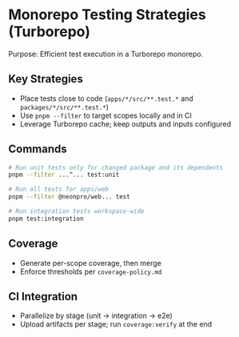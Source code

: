 # Monorepo Testing Strategies (Turborepo)

Purpose: Efficient test execution in a Turborepo monorepo.

## Key Strategies

- Place tests close to code (`apps/*/src/**.test.*` and `packages/*/src/**.test.*`)
- Use `pnpm --filter` to target scopes locally and in CI
- Leverage Turborepo cache; keep outputs and inputs configured

## Commands

```bash
# Run unit tests only for changed package and its dependents
pnpm --filter ...^... test:unit

# Run all tests for apps/web
pnpm --filter @neonpro/web... test

# Run integration tests workspace-wide
pnpm test:integration
```

## Coverage

- Generate per-scope coverage, then merge
- Enforce thresholds per `coverage-policy.md`

## CI Integration

- Parallelize by stage (unit → integration → e2e)
- Upload artifacts per stage; run `coverage:verify` at the end
